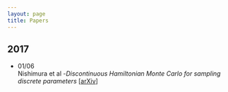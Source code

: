 ```yaml
---
layout: page
title: Papers
---
```



<h2>2017</h2>


<ul>
<li>
01/06 <br> Nishimura et al -<em>Discontinuous Hamiltonian Monte Carlo for sampling discrete parameters</em>  [<a href="https://arxiv.org/abs/1705.08510">arXiv</a>]
</li></ul>
